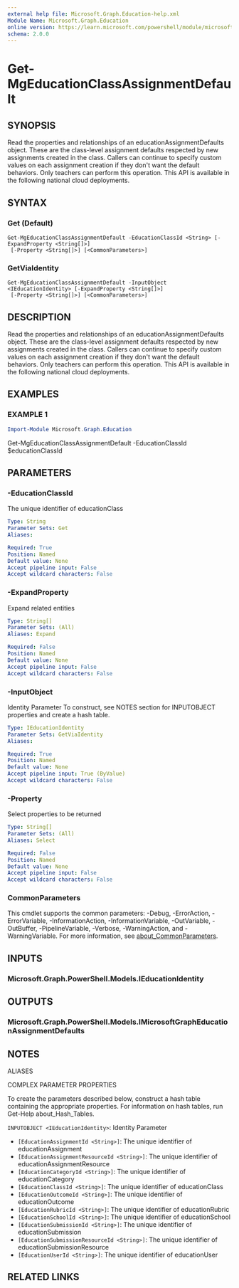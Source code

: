 ```yaml
---
external help file: Microsoft.Graph.Education-help.xml
Module Name: Microsoft.Graph.Education
online version: https://learn.microsoft.com/powershell/module/microsoft.graph.education/get-mgeducationclassassignmentdefault
schema: 2.0.0
---
```


# Get-MgEducationClassAssignmentDefault

## SYNOPSIS
Read the properties and relationships of an educationAssignmentDefaults object.
These are the class-level assignment defaults respected by new assignments created in the class.
Callers can continue to specify custom values on each assignment creation if they don't want the default behaviors.
Only teachers can perform this operation.
This API is available in the following national cloud deployments.

## SYNTAX

### Get (Default)
```
Get-MgEducationClassAssignmentDefault -EducationClassId <String> [-ExpandProperty <String[]>]
 [-Property <String[]>] [<CommonParameters>]
```

### GetViaIdentity
```
Get-MgEducationClassAssignmentDefault -InputObject <IEducationIdentity> [-ExpandProperty <String[]>]
 [-Property <String[]>] [<CommonParameters>]
```

## DESCRIPTION
Read the properties and relationships of an educationAssignmentDefaults object.
These are the class-level assignment defaults respected by new assignments created in the class.
Callers can continue to specify custom values on each assignment creation if they don't want the default behaviors.
Only teachers can perform this operation.
This API is available in the following national cloud deployments.

## EXAMPLES

### EXAMPLE 1
```powershell
Import-Module Microsoft.Graph.Education
```

Get-MgEducationClassAssignmentDefault -EducationClassId $educationClassId

## PARAMETERS

### -EducationClassId
The unique identifier of educationClass

```yaml
Type: String
Parameter Sets: Get
Aliases:

Required: True
Position: Named
Default value: None
Accept pipeline input: False
Accept wildcard characters: False
```

### -ExpandProperty
Expand related entities

```yaml
Type: String[]
Parameter Sets: (All)
Aliases: Expand

Required: False
Position: Named
Default value: None
Accept pipeline input: False
Accept wildcard characters: False
```

### -InputObject
Identity Parameter
To construct, see NOTES section for INPUTOBJECT properties and create a hash table.

```yaml
Type: IEducationIdentity
Parameter Sets: GetViaIdentity
Aliases:

Required: True
Position: Named
Default value: None
Accept pipeline input: True (ByValue)
Accept wildcard characters: False
```

### -Property
Select properties to be returned

```yaml
Type: String[]
Parameter Sets: (All)
Aliases: Select

Required: False
Position: Named
Default value: None
Accept pipeline input: False
Accept wildcard characters: False
```

### CommonParameters
This cmdlet supports the common parameters: -Debug, -ErrorAction, -ErrorVariable, -InformationAction, -InformationVariable, -OutVariable, -OutBuffer, -PipelineVariable, -Verbose, -WarningAction, and -WarningVariable. For more information, see [about_CommonParameters](http://go.microsoft.com/fwlink/?LinkID=113216).

## INPUTS

### Microsoft.Graph.PowerShell.Models.IEducationIdentity
## OUTPUTS

### Microsoft.Graph.PowerShell.Models.IMicrosoftGraphEducationAssignmentDefaults
## NOTES

ALIASES

COMPLEX PARAMETER PROPERTIES

To create the parameters described below, construct a hash table containing the appropriate properties. For information on hash tables, run Get-Help about_Hash_Tables.


`INPUTOBJECT <IEducationIdentity>`: Identity Parameter
  - `[EducationAssignmentId <String>]`: The unique identifier of educationAssignment
  - `[EducationAssignmentResourceId <String>]`: The unique identifier of educationAssignmentResource
  - `[EducationCategoryId <String>]`: The unique identifier of educationCategory
  - `[EducationClassId <String>]`: The unique identifier of educationClass
  - `[EducationOutcomeId <String>]`: The unique identifier of educationOutcome
  - `[EducationRubricId <String>]`: The unique identifier of educationRubric
  - `[EducationSchoolId <String>]`: The unique identifier of educationSchool
  - `[EducationSubmissionId <String>]`: The unique identifier of educationSubmission
  - `[EducationSubmissionResourceId <String>]`: The unique identifier of educationSubmissionResource
  - `[EducationUserId <String>]`: The unique identifier of educationUser

## RELATED LINKS
